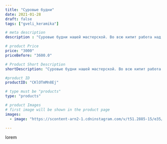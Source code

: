 ```yaml
---
title: "Суровые будни"
date: 2021-01-28
draft: false
tags: ["gveli_keramika"]

# meta description
description : "Суровые будни нашей мастерской. Во всю кипит работа над новыми моделями для вас. Скоро появятся: масленка, блюдо для кулича и яиц, подставка для яйца, горшочек "

# product Price
price: "3000"
priceBefore: "3600.0"

# Product Short Description
shortDescription: "Суровые будни нашей мастерской. Во всю кипит работа над новыми моделями для вас. Скоро появятся: масленка, блюдо для кулича и яиц, подставка для яйца, горшочек на 250 мл, три вида новых кружек! 😉"

#product ID
productID: "CKlOTmMn8Ej"

# type must be "products"
type: "products"

# product Images
# first image will be shown in the product page
images:
  - image: "https://scontent-arn2-1.cdninstagram.com/v/t51.2885-15/e35/142537246_2872582063064287_9207926609643730545_n.jpg?se=7&tp=1&_nc_ht=scontent-arn2-1.cdninstagram.com&_nc_cat=107&_nc_ohc=6Fokv96ZqksAX_Jq60I&ccb=7-4&oh=cdbbe44a5ee035115aaa0744a81d3e05&oe=6081626B&_nc_sid=86f79a&ig_cache_key=MjQ5NjQ2NDQ4Nzc4MjAwNzA3NQ%3D%3D.2-ccb7-4"

---
```

lorem
